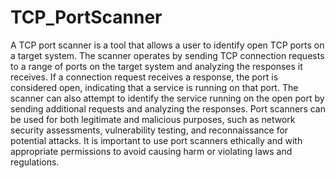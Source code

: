 # TCP_PortScanner  

A TCP port scanner is a tool that allows a user to identify open TCP ports on a target system. The scanner operates by sending TCP connection requests to a range of ports on the target system and analyzing the responses it receives. If a connection request receives a response, the port is considered open, indicating that a service is running on that port. The scanner can also attempt to identify the service running on the open port by sending additional requests and analyzing the responses. Port scanners can be used for both legitimate and malicious purposes, such as network security assessments, vulnerability testing, and reconnaissance for potential attacks. It is important to use port scanners ethically and with appropriate permissions to avoid causing harm or violating laws and regulations.
